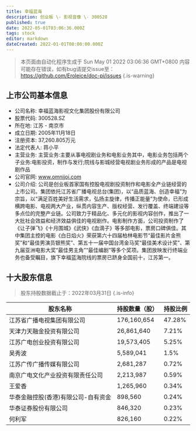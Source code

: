 ```yaml
---
title: 幸福蓝海
description: 创业板 \- 影视音像 \- 300528
published: true
date: 2022-05-01T03:06:36.000Z
tags: stock
editor: markdown
dateCreated: 2022-01-01T00:00:00.000Z
---
```


> 本页面由自动化程序生成于 Sun May 01 2022 03:06:36 GMT+0800
> 内容可能存在错误，如有bug请提交issue至：https://github.com/Eroleice/doc-pi/issues
{.is-warning}

## 上市公司基本信息
- 公司名称: 幸福蓝海影视文化集团股份有限公司
- 股票代码: 300528.SZ
- 所在地: 江苏 - 南京市
- 成立日期: 2005年11月18日
- 注册资本: 37,260.805万元
- 法定代表人: 蒋小平
- 主营业务: 主营业务:主要从事电视剧业务和电影业务其中，电影业务包括两个子业务:电影投资，制作与发行;院线与影城经营电视剧业务形成的产品是电视剧作品
- 公司官网: www.omnijoi.com
- 公司介绍: 公司是创业板首家国有控股电视剧投资制作和电影全产业链经营的上市公司。集团依托江苏省广播电视总台(集团)，以“品质蓝海、创造幸福”为宗旨，以“满足百姓美好生活需求，弘扬主旋律，传播正能量”为使命，已形成横跨电影、电视两大产业，纵贯内容生产、版权经营、发行覆盖、终端建设等多点位的完整产业链。公司致力于精品化、多元化的影视内容创作，推出了一大批社会效益和经济效益俱佳的电视剧作。电影制作方面，公司投资制作了《让子弹飞》《十月围城》《武侠》《血滴子》等多部电影，票房口碑俱佳。其中集团主控的电影《白日焰火》荣获第六十四届柏林电影节“最佳影片金熊奖”和“最佳男演员银熊奖”、第五十一届中国台湾金马奖“最佳美术设计奖”、第九届亚洲电影大奖“最佳男主角”“最佳编剧”等多个奖项。集团放映发行终端业务也备受瞩目，旗下幸福蓝海院线的票房已跻身全国前十，江苏第一。


## 十大股东信息
> 股东持股数据截止于：2022年03月31日
{.is-info}

| 股东名称 | 持股数量（股） | 持股比例 |
| --- | --- | --- |
| 江苏省广播电视集团有限公司 | 176,160,654 | 47.28% |
| 天津力天融金投资有限公司 | 26,861,640 | 7.21% |
| 江苏广电创业投资有限公司 | 19,573,405 | 5.25% |
| 吴秀波 | 5,589,041 | 1.5% |
| 江苏广传广播传媒有限公司 | 2,681,287 | 0.72% |
| 南京广电文化产业投资有限责任公司 | 2,213,987 | 0.59% |
| 王爱香 | 1,265,960 | 0.34% |
| 华泰金融控股(香港)有限公司-自有资金 | 898,560 | 0.24% |
| 华泰证券股份有限公司 | 846,320 | 0.23% |
| 何利军 | 826,160 | 0.22% |




